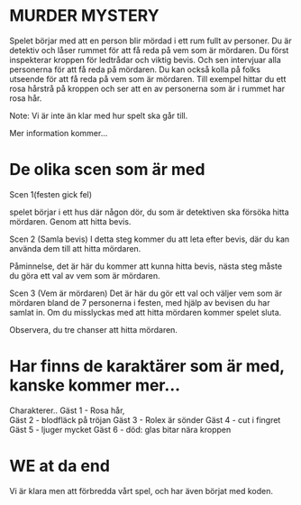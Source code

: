 
# MURDER MYSTERY

Spelet börjar med att en person blir mördad i ett rum fullt av personer. Du är detektiv och låser rummet för att få reda på vem som är mördaren. Du först inspekterar kroppen för ledtrådar och viktig bevis. Och sen intervjuar alla personerna för att få reda på mördaren. Du kan också kolla på folks utseende för att få reda på vem som är mördaren. Till exempel hittar du ett rosa hårstrå på kroppen och ser att en av personerna som är i rummet har rosa hår.

Note: Vi är inte än klar med hur spelt ska går till. 

Mer information kommer...


# De olika scen som är med 

Scen 1(festen gick fel)

spelet börjar i ett hus där någon dör, du som är detektiven ska försöka hitta mördaren. Genom att hitta bevis. 

Scen 2 (Samla bevis)
I detta steg kommer du att leta efter bevis, där du kan använda dem till att hitta mördaren. 

Påminnelse, det är här du kommer att kunna hitta bevis, nästa steg måste du göra ett val av vem som är mördaren. 

Scen 3 (Vem är mördaren)
Det är här du gör ett val och väljer vem som är mördaren bland de 7 personerna i festen, med hjälp av bevisen du har samlat in. Om du misslyckas med att hitta mördaren kommer spelet sluta.

Observera, du tre chanser att hitta mördaren. 

# Har finns de karaktärer som är med, kanske kommer mer...

Charakterer..
Gäst 1 - Rosa hår,               
Gäst 2 - blodfläck på tröjan 
Gäst 3 -  Rolex är sönder 
Gäst 4 - cut i fingret
Gäst 5 - ljuger mycket
Gäst 6 - död: glas bitar nära kroppen


# WE at da end

Vi är klara men att förbredda vårt spel, och har även börjat med koden.


